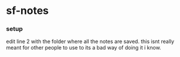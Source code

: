 # sf-notes

### setup
edit line 2 with the folder where all the notes are saved. this isnt really meant for other people to use to its a bad way of doing it i know.

